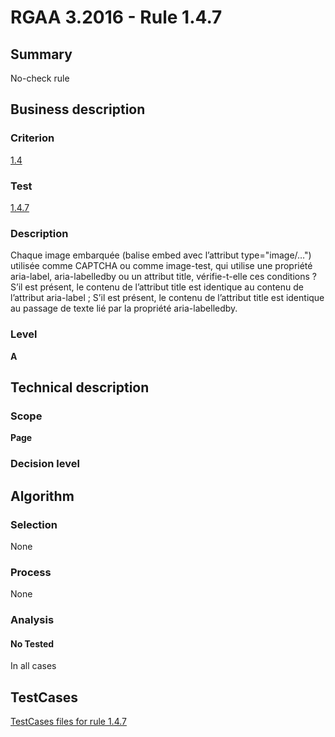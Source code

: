 # RGAA 3.2016 - Rule 1.4.7

## Summary
No-check rule


## Business description

### Criterion
[1.4](http://references.modernisation.gouv.fr/rgaa-accessibilite/criteres.html#crit-1-4)

### Test
[1.4.7](http://references.modernisation.gouv.fr/rgaa-accessibilite/criteres.html#test-1-4-7)

### Description
Chaque image embarquée (balise embed avec l’attribut type="image/…") utilisée comme CAPTCHA ou comme image-test, qui utilise une propriété aria-label, aria-labelledby ou un attribut title, vérifie-t-elle ces conditions ? S’il est présent, le contenu de l’attribut title est identique au contenu de l’attribut aria-label ; S’il est présent, le contenu de l’attribut title est identique au passage de texte lié par la propriété aria-labelledby.

### Level
**A**


## Technical description

### Scope
**Page**

### Decision level


## Algorithm

### Selection
None

### Process
None

### Analysis

#### No Tested
In all cases


##  TestCases

[TestCases files for rule 1.4.7](https://github.com/Asqatasun/Asqatasun/tree/RGAA_3.2016/rules/rules-rgaa3.2016/src/test/resources/testcases/rgaa32016/Rgaa32016Rule010407/)


